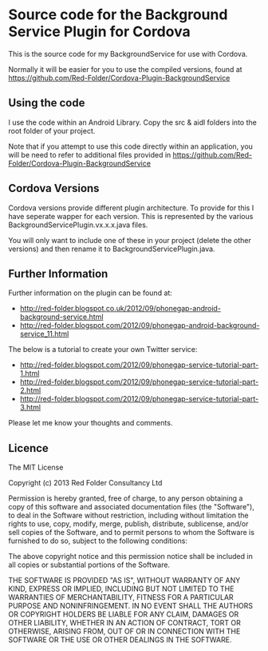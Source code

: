 # Source code for the Background Service Plugin for Cordova #

This is the source code for my BackgroundService for use with Cordova.

Normally it will be easier for you to use the compiled versions, found at https://github.com/Red-Folder/Cordova-Plugin-BackgroundService

## Using the code ##

I use the code within an Android Library.  Copy the src & aidl folders into the root folder of your project.

Note that if you attempt to use this code directly within an application, you will be need to refer to additional files provided in https://github.com/Red-Folder/Cordova-Plugin-BackgroundService

## Cordova Versions ##

Cordova versions provide different plugin architecture.  To provide for this I have seperate wapper for each version.  This is represented by the various BackgroundServicePlugin.vx.x.x.java files.  

You will only want to include one of these in your project (delete the other versions) and then rename it to BackgroundServicePlugin.java.

## Further Information ##

Further information on the plugin can be found at:

* http://red-folder.blogspot.co.uk/2012/09/phonegap-android-background-service.html
* http://red-folder.blogspot.com/2012/09/phonegap-android-background-service_11.html

The below is a tutorial to create your own Twitter service:

* http://red-folder.blogspot.com/2012/09/phonegap-service-tutorial-part-1.html
* http://red-folder.blogspot.com/2012/09/phonegap-service-tutorial-part-2.html
* http://red-folder.blogspot.com/2012/09/phonegap-service-tutorial-part-3.html

Please let me know your thoughts and comments.

## Licence ##

The MIT License

Copyright (c) 2013 Red Folder Consultancy Ltd

Permission is hereby granted, free of charge, to any person obtaining a copy of this software and associated documentation files (the "Software"), to deal in the Software without restriction, including without limitation the rights to use, copy, modify, merge, publish, distribute, sublicense, and/or sell copies of the Software, and to permit persons to whom the Software is furnished to do so, subject to the following conditions:

The above copyright notice and this permission notice shall be included in all copies or substantial portions of the Software.

THE SOFTWARE IS PROVIDED "AS IS", WITHOUT WARRANTY OF ANY KIND, EXPRESS OR IMPLIED, INCLUDING BUT NOT LIMITED TO THE WARRANTIES OF MERCHANTABILITY, FITNESS FOR A PARTICULAR PURPOSE AND NONINFRINGEMENT. IN NO EVENT SHALL THE AUTHORS OR COPYRIGHT HOLDERS BE LIABLE FOR ANY CLAIM, DAMAGES OR OTHER LIABILITY, WHETHER IN AN ACTION OF CONTRACT, TORT OR OTHERWISE, ARISING FROM, OUT OF OR IN CONNECTION WITH THE SOFTWARE OR THE USE OR OTHER DEALINGS IN THE SOFTWARE.

